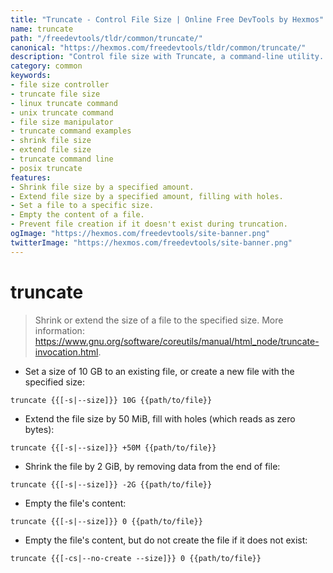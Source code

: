 ```yaml
---
title: "Truncate - Control File Size | Online Free DevTools by Hexmos"
name: truncate
path: "/freedevtools/tldr/common/truncate/"
canonical: "https://hexmos.com/freedevtools/tldr/common/truncate/"
description: "Control file size with Truncate, a command-line utility. Resize, extend, or shrink files effortlessly. Free online tool, no registration required."
category: common
keywords:
- file size controller
- truncate file size
- linux truncate command
- unix truncate command
- file size manipulator
- truncate command examples
- shrink file size
- extend file size
- truncate command line
- posix truncate
features:
- Shrink file size by a specified amount.
- Extend file size by a specified amount, filling with holes.
- Set a file to a specific size.
- Empty the content of a file.
- Prevent file creation if it doesn't exist during truncation.
ogImage: "https://hexmos.com/freedevtools/site-banner.png"
twitterImage: "https://hexmos.com/freedevtools/site-banner.png"
---
```


# truncate

> Shrink or extend the size of a file to the specified size.
> More information: <https://www.gnu.org/software/coreutils/manual/html_node/truncate-invocation.html>.

- Set a size of 10 GB to an existing file, or create a new file with the specified size:

`truncate {{[-s|--size]}} 10G {{path/to/file}}`

- Extend the file size by 50 MiB, fill with holes (which reads as zero bytes):

`truncate {{[-s|--size]}} +50M {{path/to/file}}`

- Shrink the file by 2 GiB, by removing data from the end of file:

`truncate {{[-s|--size]}} -2G {{path/to/file}}`

- Empty the file's content:

`truncate {{[-s|--size]}} 0 {{path/to/file}}`

- Empty the file's content, but do not create the file if it does not exist:

`truncate {{[-cs|--no-create --size]}} 0 {{path/to/file}}`
